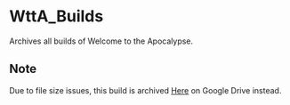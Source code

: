 # WttA_Builds

Archives all builds of Welcome to the Apocalypse.

## Note

Due to file size issues, this build is archived [Here](https://drive.google.com/file/d/1DQwwqY1Z55WEZbFi2jpyeAaEp5B7UUWY/view?usp=sharing) on Google Drive instead.
